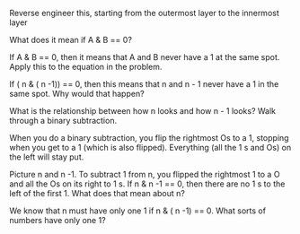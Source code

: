 Reverse engineer this, starting from the outermost layer to the innermost layer

What does it mean if A & B == 0?

If A & B == 0, then it means that A and B never have a 1 at the same spot. Apply this
to the equation in the problem.

If ( n & ( n -1)) == 0, then this means that n and n - 1 never have a 1 in the same
spot. Why would that happen?

What is the relationship between how n looks and how n - 1 looks? Walk through a
binary subtraction.

When you do a binary subtraction, you flip the rightmost Os to a 1, stopping when you
get to a 1 (which is also flipped). Everything (all the 1 s and Os) on the left will stay put.

Picture n and n -1. To subtract 1 from n, you flipped the rightmost 1 to a O and all the Os
on its right to 1 s. If n & n -1 == 0, then there are no 1 s to the left of the first 1. What
does that mean about n?

We know that n must have only one 1 if n & ( n -1) == 0. What sorts of numbers have
only one 1?
